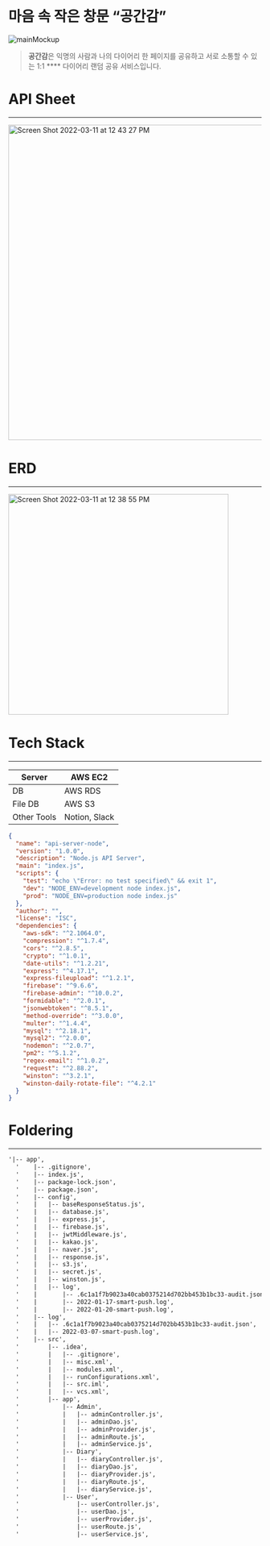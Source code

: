 

# 마음 속 작은 창문 “공간감”

![mainMockup](https://user-images.githubusercontent.com/89574881/157797445-0a035fda-127e-46f5-bc74-595328f98e6a.jpeg)

> **공간감**은 익명의 사람과 나의 다이어리 한 페이지를 공유하고 서로 소통할 수 있는 1:1 **** 다이어리 랜덤 공유 서비스입니다.
> 

# API Sheet

---

<img width="626" alt="Screen Shot 2022-03-11 at 12 43 27 PM" src="https://user-images.githubusercontent.com/89574881/157797926-c7c3d415-3e7e-4507-9aa7-48f81463e460.png">


# ERD

---

<img width="438" alt="Screen Shot 2022-03-11 at 12 38 55 PM" src="https://user-images.githubusercontent.com/89574881/157797501-755dc8db-4ce2-4ff9-afbb-dc0af4bdac1e.png">

# Tech Stack

---

| Server | AWS EC2 |
| --- | --- |
| DB | AWS RDS |
| File DB | AWS S3 |
| Other Tools | Notion, Slack |

```json
{
  "name": "api-server-node",
  "version": "1.0.0",
  "description": "Node.js API Server",
  "main": "index.js",
  "scripts": {
    "test": "echo \"Error: no test specified\" && exit 1",
    "dev": "NODE_ENV=development node index.js",
    "prod": "NODE_ENV=production node index.js"
  },
  "author": "",
  "license": "ISC",
  "dependencies": {
    "aws-sdk": "^2.1064.0",
    "compression": "^1.7.4",
    "cors": "^2.8.5",
    "crypto": "^1.0.1",
    "date-utils": "^1.2.21",
    "express": "^4.17.1",
    "express-fileupload": "^1.2.1",
    "firebase": "^9.6.6",
    "firebase-admin": "^10.0.2",
    "formidable": "^2.0.1",
    "jsonwebtoken": "^8.5.1",
    "method-override": "^3.0.0",
    "multer": "^1.4.4",
    "mysql": "^2.18.1",
    "mysql2": "^2.0.0",
    "nodemon": "^2.0.7",
    "pm2": "^5.1.2",
    "regex-email": "^1.0.2",
    "request": "^2.88.2",
    "winston": "^3.2.1",
    "winston-daily-rotate-file": "^4.2.1"
  }
}
```

# Foldering

---

```markdown
'|-- app',
  '    |-- .gitignore',
  '    |-- index.js',
  '    |-- package-lock.json',
  '    |-- package.json',
  '    |-- config',
  '    |   |-- baseResponseStatus.js',
  '    |   |-- database.js',
  '    |   |-- express.js',
  '    |   |-- firebase.js',
  '    |   |-- jwtMiddleware.js',
  '    |   |-- kakao.js',
  '    |   |-- naver.js',
  '    |   |-- response.js',
  '    |   |-- s3.js',
  '    |   |-- secret.js',
  '    |   |-- winston.js',
  '    |   |-- log',
  '    |       |-- .6c1a1f7b9023a40cab0375214d702bb453b1bc33-audit.json',
  '    |       |-- 2022-01-17-smart-push.log',
  '    |       |-- 2022-01-20-smart-push.log',
  '    |-- log',
  '    |   |-- .6c1a1f7b9023a40cab0375214d702bb453b1bc33-audit.json',
  '    |   |-- 2022-03-07-smart-push.log',
  '    |-- src',
  '        |-- .idea',
  '        |   |-- .gitignore',
  '        |   |-- misc.xml',
  '        |   |-- modules.xml',
  '        |   |-- runConfigurations.xml',
  '        |   |-- src.iml',
  '        |   |-- vcs.xml',
  '        |-- app',
  '            |-- Admin',
  '            |   |-- adminController.js',
  '            |   |-- adminDao.js',
  '            |   |-- adminProvider.js',
  '            |   |-- adminRoute.js',
  '            |   |-- adminService.js',
  '            |-- Diary',
  '            |   |-- diaryController.js',
  '            |   |-- diaryDao.js',
  '            |   |-- diaryProvider.js',
  '            |   |-- diaryRoute.js',
  '            |   |-- diaryService.js',
  '            |-- User',
  '                |-- userController.js',
  '                |-- userDao.js',
  '                |-- userProvider.js',
  '                |-- userRoute.js',
  '                |-- userService.js',
```
